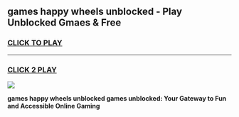 
## games happy wheels unblocked - Play Unblocked Gmaes & Free
<h3>
<a href="https://premium.freeplayer.one?title=games_happy_wheels_unblocked&ref=20F">CLICK TO PLAY</a></h3>
<hr>

<h3>
<a href="https://premium.freeplayer.one?title=games_happy_wheels_unblocked&ref=20F">CLICK 2 PLAY</a>
  
</h3>

<a href="https://premium.freeplayer.one?title=games_happy_wheels_unblocked&ref=20F/"><img src="https://clearcache.store/games.png"></a>


**games happy wheels unblocked games unblocked: Your Gateway to Fun and Accessible Online Gaming**
